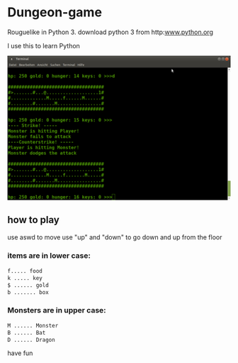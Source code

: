 # Dungeon-game
Rouguelike in Python 3.
download python 3 from http:www.python.org

I use this to learn Python

![screenshot](screenshot1.png)

## how to play

use aswd to move 
use "up" and "down" to go down and up from the floor

### items are in lower case: 
    f..... food
    k ..... key
    $ ...... gold
    b ....... box

### Monsters are in upper case:
    M ...... Monster
    B ...... Bat 
    D ...... Dragon


have fun
